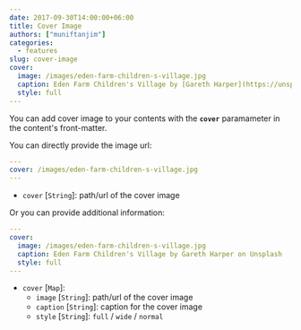 ```yaml
---
date: 2017-09-30T14:00:00+06:00
title: Cover Image
authors: ["muniftanjim"]
categories:
  - features
slug: cover-image
cover:
  image: /images/eden-farm-children-s-village.jpg
  caption: Eden Farm Children's Village by [Gareth Harper](https://unsplash.com/photos/yACpBcInUos?utm_source=unsplash&amp;utm_medium=referral&amp;utm_content=creditCopyText) on [Unsplash](https://unsplash.com/?utm_source=unsplash&amp;utm_medium=referral&amp;utm_content=creditCopyText)
  style: full
---
```

You can add cover image to your contents with the **`cover`** paramameter in the content's front-matter.

You can directly provide the image url:
```yaml
---
cover: /images/eden-farm-children-s-village.jpg
---
```

- `cover` [`String`]: path/url of the cover image

Or you can provide additional information:
```yaml
---
cover:
  image: /images/eden-farm-children-s-village.jpg
  caption: Eden Farm Children's Village by Gareth Harper on Unsplash
  style: full
---
```

- `cover` [`Map`]:
  - `image`   [`String`]: path/url of the cover image
  - `caption` [`String`]: caption for the cover image
  - `style`   [`String`]: `full` / `wide` / `normal`
